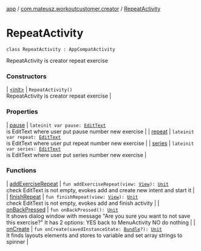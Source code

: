 [app](../../index.md) / [com.mateusz.workoutcustomer.creator](../index.md) / [RepeatActivity](./index.md)

# RepeatActivity

`class RepeatActivity : AppCompatActivity`

RepeatActivity is creator repeat exercise

### Constructors

| [&lt;init&gt;](-init-.md) | `RepeatActivity()`<br>RepeatActivity is creator repeat exercise |

### Properties

| [pause](pause.md) | `lateinit var pause: `[`EditText`](https://developer.android.com/reference/android/widget/EditText.html)<br>is EditText where user put pause number new exercise |
| [repeat](repeat.md) | `lateinit var repeat: `[`EditText`](https://developer.android.com/reference/android/widget/EditText.html)<br>is EditText where user put repeat number new exercise |
| [series](series.md) | `lateinit var series: `[`EditText`](https://developer.android.com/reference/android/widget/EditText.html)<br>is EditText where user put series number new exercise |

### Functions

| [addExerciseRepeat](add-exercise-repeat.md) | `fun addExerciseRepeat(view: `[`View`](https://developer.android.com/reference/android/view/View.html)`): `[`Unit`](https://kotlinlang.org/api/latest/jvm/stdlib/kotlin/-unit/index.html)<br>check EditText is not empty, evokes add and create new intent and start it |
| [finishRepeat](finish-repeat.md) | `fun finishRepeat(view: `[`View`](https://developer.android.com/reference/android/view/View.html)`): `[`Unit`](https://kotlinlang.org/api/latest/jvm/stdlib/kotlin/-unit/index.html)<br>check EditText is not empty, evokes add and finish activity |
| [onBackPressed](on-back-pressed.md) | `fun onBackPressed(): `[`Unit`](https://kotlinlang.org/api/latest/jvm/stdlib/kotlin/-unit/index.html)<br>It shows dialog window with message "Are you sure you want to not save this exercise?" It has 2 options: YES back to MenuActivity NO do nothing |
| [onCreate](on-create.md) | `fun onCreate(savedInstanceState: `[`Bundle`](https://developer.android.com/reference/android/os/Bundle.html)`?): `[`Unit`](https://kotlinlang.org/api/latest/jvm/stdlib/kotlin/-unit/index.html)<br>It finds layouts elements and stores to variable and set array strings to spinner |

